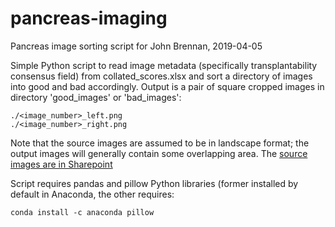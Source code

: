 # pancreas-imaging
Pancreas image sorting script for John Brennan, 2019-04-05

Simple Python script to read image metadata (specifically transplantability consensus field) from collated_scores.xlsx and sort a directory of images into good and bad accordingly.  Output is a pair of square cropped images in directory 'good_images' or 'bad_images':

```
./<image_number>_left.png 
./<image_number>_right.png  
```

Note that the source images are assumed to be in landscape format; the output images will generally contain some overlapping area.  The [source images are in Sharepoint](https://newcastle.sharepoint.com/:f:/r/sites/DigitalInstitute581/Shared%20Documents/Research/RSE%20Team/Projects/Pancreas%20Transplant%20Viability/Training%20Images?csf=1&e=00H1NQ)

Script requires pandas and pillow Python libraries (former installed by default in Anaconda, the other requires:

```
conda install -c anaconda pillow
```


